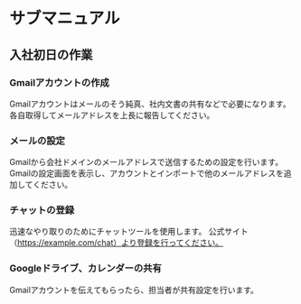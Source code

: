 # サブマニュアル
## 入社初日の作業
### Gmailアカウントの作成
Gmailアカウントはメールのそう純真、社内文書の共有などで必要になります。
各自取得してメールアドレスを上長に報告してください。
### メールの設定
Gmailから会社ドメインのメールアドレスで送信するための設定を行います。
Gmailの設定画面を表示し、アカウントとインポートで他のメールアドレスを追加してください。
### チャットの登録
迅速なやり取りのためにチャットツールを使用します。
公式サイト（https://example.com/chat）より登録を行ってください。
### Googleドライブ、カレンダーの共有
Gmailアカウントを伝えてもらったら、担当者が共有設定を行います。
